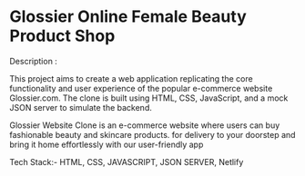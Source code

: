 # Glossier Online Female Beauty Product Shop 

Description :

This project aims to create a web application replicating the core functionality and user experience of the popular e-commerce website Glossier.com. The clone is built using HTML, CSS, JavaScript, and a mock JSON server to simulate the backend.

Glossier Website Clone  is an e-commerce website where users can buy fashionable beauty and skincare products. for delivery to your doorstep and bring it home effortlessly with our user-friendly app

Tech Stack:- HTML, CSS, JAVASCRIPT, JSON SERVER, Netlify
